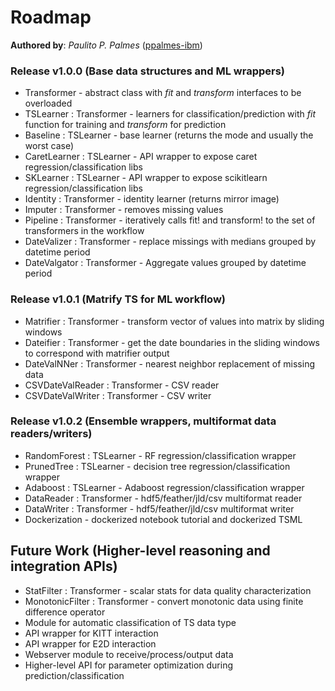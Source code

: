 # Roadmap
__Authored by__: _Paulito P. Palmes_ ([ppalmes-ibm](https://github.com/ppalmes))

### Release v1.0.0 (Base data structures and ML wrappers)
- Transformer - abstract class with _fit_ and _transform_ interfaces to be overloaded
- TSLearner : Transformer - learners for classification/prediction with _fit_ function for training and _transform_ for prediction
- Baseline : TSLearner - base learner (returns the mode and usually the worst case)
- CaretLearner : TSLearner - API wrapper to expose caret regression/classification libs
- SKLearner : TSLearner - API wrapper to expose scikitlearn regression/classification libs
- Identity : Transformer - identity learner (returns mirror image)
- Imputer : Transformer - removes missing values
- Pipeline : Transformer - iteratively calls fit! and transform! to the set of transformers in the workflow
- DateValizer : Transformer - replace missings with medians grouped by datetime period
- DateValgator : Transformer - Aggregate values grouped by datetime period

### Release v1.0.1 (Matrify TS for ML workflow)
- Matrifier : Transformer - transform vector of values into matrix by sliding windows
- Dateifier : Transformer - get the date boundaries in the sliding windows to correspond with matrifier output
- DateValNNer : Transformer - nearest neighbor replacement of missing data
- CSVDateValReader : Transformer - CSV reader
- CSVDateValWriter : Transformer - CSV writer

### Release v1.0.2 (Ensemble wrappers, multiformat data readers/writers)
- RandomForest : TSLearner - RF regression/classification wrapper
- PrunedTree : TSLearner - decision tree regression/classification wrapper
- Adaboost : TSLearner - Adaboost regression/classification wrapper
- DataReader : Transformer - hdf5/feather/jld/csv multiformat reader
- DataWriter : Transformer - hdf5/feather/jld/csv multiformat writer
- Dockerization - dockerized notebook tutorial and dockerized TSML

## Future Work (Higher-level reasoning and integration APIs)
- StatFilter : Transformer - scalar stats for data quality characterization
- MonotonicFilter : Transformer - convert monotonic data using finite difference operator
- Module for automatic classification of TS data type
- API wrapper for KITT interaction
- API wrapper for E2D interaction
- Webserver module to receive/process/output data
- Higher-level API for parameter optimization during prediction/classification
